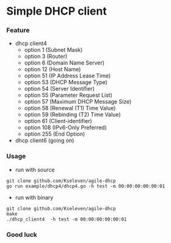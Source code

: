 # Simple DHCP client

### Feature
* dhcp client4
  * option 1 (Subnet Mask)
  * option 3 (Router)
  * option 6 (Domain Name Server)
  * option 12 (Host Name)
  * option 51 (IP Address Lease Time)
  * option 53 (DHCP Message Type)
  * option 54 (Server Identifier)
  * option 55 (Parameter Request List)
  * option 57 (Maximum DHCP Message Size)
  * option 58 (Renewal (T1) Time Value)
  * option 59 (Rebinding (T2) Time Value)
  * option 61 (Client-identifier)
  * option 108 (IPv6-Only Preferred)
  * option 255 (End Option)
* dhcp client6 (going on)

### Usage
* run with source
```shell
git clone github.com/Kseleven/agile-dhcp
go run example/dhcp4/dhcp4.go -h test -m 00:00:00:00:00:01
```

* run with binary
```shell
git clone github.com/Kseleven/agile-dhcp
make 
./dhcp_client4  -h test -m 00:00:00:00:00:01
```

### Good luck
